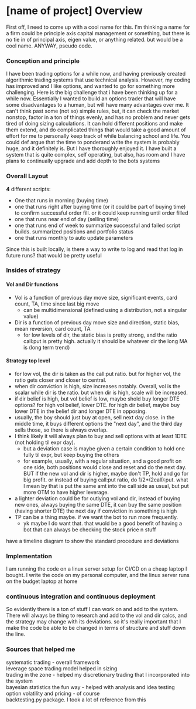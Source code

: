 # [name of project] Overview
First off, I need to come up with a cool name for this. I'm thinking a name for a firm could be principle axis capital management or something, but there is no tie in of principal axis, eigen value, or anything related. but would be a cool name. ANYWAY, pseudo code.
### Conception and principle
I have been trading options for a while now, and having previously created algorithmic trading systems that use technical analysis. However, my coding has improved and I like options, and wanted to go for something more challenging. Here is the big challenge that i have been thinking up for a while now. Essentially I wanted to build an options trader that will have some disadvantages to a human, but will have many advantages over me. It can't think past some (not so) simple rules, but, it can check the market nonstop, factor in a ton of things evenly, and has no problem and never gets tired of doing sizing calculations. It can hold different positions and make them extend, and do complicated things that would take a good amount of effort for me to personally keep track of while balancing school and life. You could def argue that the time to ponderand write the system is probably huge, and it definitely is. But I have thoroughly enjoyed it. I have built a system that is quite complex, self operating, but also, has room and I have plans to continually upgrade and add depth to the bots systems




### Overall Layout
__4__ different scripts:
- One that runs in morning (buying time)
- one that runs right after buying time (or it could be part of buying time) to confirm successful order fill. or it could keep running until order filled
- one that runs near end of day (selling time)
- one that runs end of week to summarize successful and failed script builds. summarized positions and portfolio status
- one that runs monthly to auto update parameters  
   

Since this is built locally, is there a way to write to log and read that log in future runs? that would be pretty useful




### Insides of strategy
  
#### Vol and Dir functions
- Vol is a function of previous day move size, significant events, card count, TA, time since last big move
    - can be multidimensional (defined using a distribution, not a singular value)
- Dir is a function of previous day move size and direction, static bias, mean reversion, card count, TA
    - for low levels of dir, the static bias is pretty strong, and the ratio call:put is pretty high. actually it should be whatever dir the long MA is (long term trend)

#### Strategy top level
- for low vol, the dir is taken as the call:put ratio. but for higher vol, the ratio gets closer and closer to central.
- when dir conviction is high, size increases notably. Overall, vol is the scalar while dir is the ratio. but when dir is high, scale will be increased.
- if dir belief is high, but vol belief is low, maybe shold buy longer DTE options? for high vol belief, lower DTE. for high dir belief, maybe buy lower DTE in the belief dir and longer DTE in opposing.
- usually, the boy should just buy at open, sell next day close. in the middle time, it buys different options the "next day", and the third day sells those, so there is always overlap. 
- I think likely it will always plan to buy and sell options with at least 1DTE (not holding til expr day).
    - but a deviation case is maybe given a certain condition to hold one fully til expr, but keep buying the others
    - for example, usually, with a regular situation, and a good profit on one side, both positions would close and reset and do the next day. BUT if the new vol and dir is higher, maybe don't TP, hold and go for big profit. or instead of buying call:put ratio, do 1/2*(2call):put. what I mean by that is put the same amt into the call side as usual, but put more OTM to have higher leverage.
- a lighter deviation could be for outlying vol and dir, instead of buying new ones, always buying the same DTE, it can buy the same position (having shorter DTE) the next day if conviction in something is high
- TP can be a thing maybe. if we want the bot to run more frequently.
    - yk maybe I do want that. that wuold be a good benefit of having a bot that can always be checking the stock price n stuff




have a timeline diagram to show the standard procedure and deviations




### Implementation
I am running the code on a linux server setup for CI/CD on a cheap laptop I bought. I write the code on my personal computer, and the linux server runs on the budget laptop at home




### continuous integration and continuous deployment
So evidently there is a ton of stuff I can work on and add to the system. There will always be thing to research and add to the vol and dir calcs, and the strategy may change with its deviations. so it's really important that I make the code be able to be changed in terms of structure and stuff down the line.




### Sources that helped me
systematic trading - overall framework   
leverage space trading model helped in sizing   
trading in the zone - helped my discretionary trading that I incorporated into the system  
bayesian statistics the fun way - helped with analysis and idea testing  
option volatility and pricing - of course  
backtesting.py package. I took a lot of reference from this
